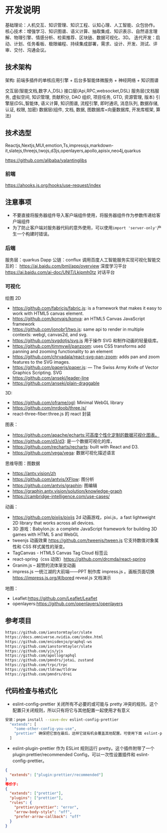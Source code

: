 # 开发说明

基础理论：人机交互、知识管理、知识工程、认知心理、人工智能、众包协作。  
核心技术：增强学习、知识图谱、语义计算、抽取集成、知识表示、自然语言理解、物理引擎、情感分析、检索推荐、区块链、数据可视化、3D。
迭代开发：启动、计划、任务看板、极限编程、持续集成部署，需求、设计、开发、测试、评审、交付、沟通会议。

## 技术架构

架构: 前端多插件的单核应用引擎 + 后台多智能体微服务 + 神经网络 + 知识图谱

交互层(智能文档,数字人,DSL)
接口层(Api,RPC,websocket,DSL)
服务层(文档服务, 虚拟空间, 知识管理, 贡献积分, DAO 组织, 项目任务, GTD, 资源管理, 版本)
引擎层(DSL,智能体, 语义计算, 知识图谱, 流程引擎, 即时通讯, 消息队列, 数据存储, 认证, 权限, 加密)
数据层(组件, 文档, 数据, 图数据库+向量数据库, 开发库框架, 算法)

## 技术选型

Reactjs,Nextjs,MUI,emotion,Ts,impressjs,markdown-it,slatejs,threejs,twojs,d3js,openlayers,apollo,apisix,neo4j,quarkus

https://github.com/alibaba/yalantinglibs

### 前端

https://ahooks.js.org/hooks/use-request/index

## 注意事项

- 不要直接将服务器组件导入客户端组件使用，将服务器组件作为参数传递给客户端组件
- 为了防止客户端对服务器代码的意外使用，可以使用`import 'server-only'`产生一个构建时错误。

### 后端

服务层：quarkus
Dapp 公链：conflux
调用百度人工智能服务实现可视化智能交互的：
https://ai.baidu.com/bml/app/overview 深度学习平台
https://ai.baidu.com/ai-doc/UNIT/Lkipmh0tz 对话平台

### 可视化

绘图 2D

- https://github.com/fabricjs/fabric.js: is a framework that makes it easy to work with HTML5 canvas element.
- https://github.com/konvajs/konva: an HTML5 Canvas JavaScript framework
- https://github.com/jonobr1/two.js: same api to render in multiple contexts: webgl, canvas2d, and svg.
- https://github.com/svgdotjs/svg.js 用于操作 SVG 和制作动画的轻量级库。
- https://github.com/timmywil/panzoom: uses CSS transforms add panning and zooming functionality to an element
- https://github.com/chrvadala/react-svg-pan-zoom: adds pan and zoom features to the SVG images.
- https://github.com/paperjs/paper.js: — The Swiss Army Knife of Vector Graphics Scripting. SVG
- https://github.com/anseki/leader-line
- https://github.com/anseki/plain-draggable

3D:

- https://github.com/oframe/ogl: Minimal WebGL library
- https://github.com/mrdoob/three.js/
- react-three-fiber:three.js 的 react 封装

图表：

- https://github.com/apache/echarts:可高度个性化定制的数据可视化图表。
- https://github.com/d3/d3: 是一个数据可视化的库，
- https://github.com/recharts/recharts: built with React and D3.
- https://github.com/vega/vega: 数据可视化描述语言

思维导图：图数据

- https://antv.vision/zh
- https://github.com/antvis/XFlow: 图分析
- https://github.com/antvis/graphin: 图编辑
- https://graphin.antv.vision/solution/knowledge-graph
- https://cambridge-intelligence.com/use-cases/

动画：

- https://github.com/pixijs/pixijs 2d 动画游戏，pixi.js，a fast lightweight 2D library that works across all devices.
- 3D 游戏：Babylon.js: a complete JavaScript framework for building 3D games with HTML 5 and WebGL
- tweenjs 动画效果 https://github.com/tweenjs/tween.js 它支持数值对象属性和 CSS 样式属性的渐变。
- TagCanvas - HTML5 Canvas Tag Cloud 标签云
- react-spring（css 动效）https://github.com/drcmda/react-spring
- Granim.js – 超赞的流体渐变动画
- impress.js 一统江湖的大前端——PPT 制作库 impress.js 。画板页面切换 https://impress.js.org/#/bored reveal.js 文档演示

地图：

- Leaflet:https://github.com/Leaflet/Leaflet
- openlayers:https://github.com/openlayers/openlayers

## 参考项目

``` md
https://github.com/ianstormtaylor/slate
https://docs.omniverse.nvidia.com/index.html
https://github.com/enisdenjo/graphql-ws
https://github.com/ianstormtaylor/slate
https://github.com/yjs/yjs
https://github.com/apollographql
https://github.com/pmndrs/jotai、zustand
https://github.com/trpc/trpc
https://github.com/tldraw/tldraw
https://github.com/pmndrs/drei
```

## 代码检查与格式化

- eslint-config-prettier 关闭所有不必要的或可能与 pretty 冲突的规则。这个配置只关闭规则，所以只有将它与其他配置一起使用才有意义

``` sh
安装：pnpm install --save-dev eslint-config-prettier
  "extends": [
    "some-other-config-you-use",
    "prettier" 确保把它放在最后，这样它就有机会覆盖其他配置。可使用下面 eslint-plugin-prettier 的推荐配置替代该行
  ]
```

- eslint-plugin-prettier 作为 ESLint 规则运行 pretty。这个插件附带了一个 plugin:prettier/recommended Config，可以一次性设置插件和 eslint-config-prettier。

``` json
{
  "extends": ["plugin:prettier/recommended"]
}
等价于:
{
  "extends": ["prettier"],
  "plugins": ["prettier"],
  "rules": {
    "prettier/prettier": "error",
    "arrow-body-style": "off",
    "prefer-arrow-callback": "off"
  }
}
```
